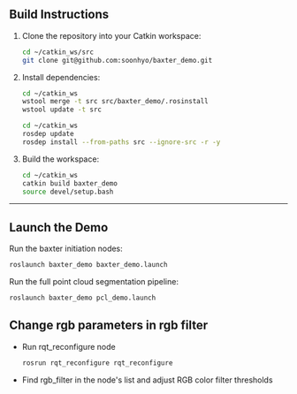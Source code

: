 ## ️Build Instructions

1. Clone the repository into your Catkin workspace:

   ```bash
   cd ~/catkin_ws/src
   git clone git@github.com:soonhyo/baxter_demo.git
   ```

2. Install dependencies:
   ```bash
   cd ~/catkin_ws
   wstool merge -t src src/baxter_demo/.rosinstall
   wstool update -t src 
   ```

   ```bash
   cd ~/catkin_ws
   rosdep update
   rosdep install --from-paths src --ignore-src -r -y
   ```

3. Build the workspace:

   ```bash
   cd ~/catkin_ws
   catkin build baxter_demo
   source devel/setup.bash
   ```

---

## Launch the Demo

Run the baxter initiation nodes:

```bash
roslaunch baxter_demo baxter_demo.launch
```
Run the full point cloud segmentation pipeline:

```bash
roslaunch baxter_demo pcl_demo.launch
```


## Change rgb parameters in rgb filter 

* Run rqt_reconfigure node

  ```bash
  rosrun rqt_reconfigure rqt_reconfigure
  ```

* Find rgb_filter in the node's list and adjust RGB color filter thresholds
